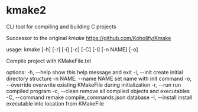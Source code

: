 # kmake2
CLI tool for compiling and building C projects

Successor to the original *kmake* https://github.com/Koholify/Kmake

usage: kmake [-h] [-r] [-i] [-c] [-C] [-I] [-n NAME] [-o]

Compile project with KMakeFile.txt

options:
  -h, --help            show this help message and exit
  -i, --init            create initial directory structure
		-n NAME, --name NAME  set name with init command
		-o, --override        overwrite existing KMakeFile during initialization
  -r, --run             run compiled program
  -c, --clean           remove all compiled objects and executables
  -C, --command         remake compile_commands.json database
  -I, --install         install executable into location from KMakeFile
